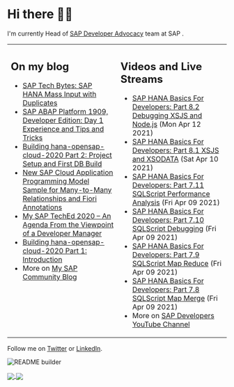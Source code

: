 
# Hi there 👋🏼

I'm currently Head of [SAP Developer Advocacy](https://developers.sap.com/) team at SAP .

<table><tr><td valign="top" width="50%">
 
## On my blog
- [SAP Tech Bytes: SAP HANA Mass Input with Duplicates](https://blogs.sap.com/?p=1300544) 
- [SAP ABAP Platform 1909, Developer Edition: Day 1 Experience and Tips and Tricks](https://blogs.sap.com/?p=1278655) 
- [Building hana-opensap-cloud-2020 Part 2: Project Setup and First DB Build](https://blogs.sap.com/?p=1258763) 
- [New SAP Cloud Application Programming Model Sample for Many-to-Many Relationships and Fiori Annotations](https://blogs.sap.com/?p=1244336) 
- [My SAP TechEd 2020 – An Agenda From the Viewpoint of a Developer Manager](https://blogs.sap.com/2020/11/13/my-sap-teched-2020-an-agenda-from-the-viewpoint-of-a-developer-manager/) 
- [Building hana-opensap-cloud-2020 Part 1: Introduction](https://blogs.sap.com/?p=1219900) 
- More on [My SAP Community Blog](https://people.sap.com/thomas.jung#content:blogposts)
</td>
  
<td valign="top" width="50%">
  
## Videos and Live Streams
- [SAP HANA Basics For Developers: Part 8.2 Debugging XSJS and Node.js](https://www.youtube.com/watch?v=3xjQObWgXfI) (Mon Apr 12 2021)
- [SAP HANA Basics For Developers: Part 8.1 XSJS and XSODATA](https://www.youtube.com/watch?v=0md3wyOQ59g) (Sat Apr 10 2021)
- [SAP HANA Basics For Developers: Part 7.11 SQLScript Performance Analysis](https://www.youtube.com/watch?v=JLZcUEQIYD4) (Fri Apr 09 2021)
- [SAP HANA Basics For Developers: Part 7.10 SQLScript Debugging](https://www.youtube.com/watch?v=iCZWk4lGusk) (Fri Apr 09 2021)
- [SAP HANA Basics For Developers: Part 7.9 SQLScript Map Reduce](https://www.youtube.com/watch?v=r7EvRcUyfAc) (Fri Apr 09 2021)
- [SAP HANA Basics For Developers: Part 7.8 SQLScript Map Merge](https://www.youtube.com/watch?v=5cgzwDBHh4U) (Fri Apr 09 2021)
- More on [SAP Developers YouTube Channel](https://www.youtube.com/channel/UCNfmelKDrvRmjYwSi9yvrMg)
</td></tr></table>

Follow me on [Twitter](https://twitter.com/thomas_jung) or [LinkedIn](https://www.linkedin.com/in/thomasjungsap/).

![README builder](https://github.com/jung-thomas/jung-thomas/workflows/README%20builder/badge.svg)

<a href="https://github.com/anuraghazra/github-readme-stats">
  <img align="center" src="https://github-readme-stats.vercel.app/api?username=jung-thomas&count_private=true&show_icons=true&theme=dark" />
</a>
<a href="https://github.com/anuraghazra/github-readme-stats">
  <img align="center" src="https://github-readme-stats.vercel.app/api/top-langs/?username=jung-thomas&show_icons=true&theme=dark" />
</a>

